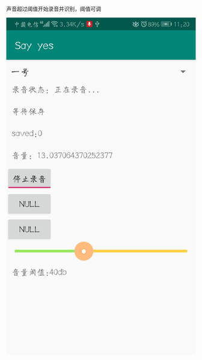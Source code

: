 声音超过阈值开始录音并识别，阈值可调

![截图](https://github.com/NewYinbao/voice_classification/blob/master/yesido/%E6%88%AA%E5%9B%BE.jpg)
